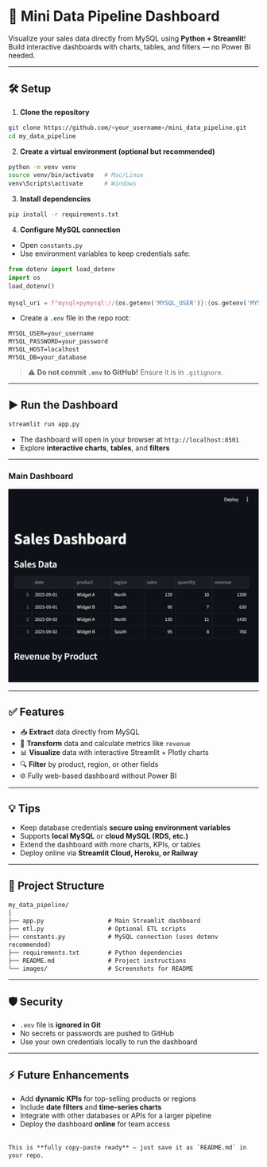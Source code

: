 # 🚀 Mini Data Pipeline Dashboard

Visualize your sales data directly from MySQL using **Python + Streamlit**!  
Build interactive dashboards with charts, tables, and filters — no Power BI needed.

---

## 🛠 Setup

1. **Clone the repository**  
```bash
git clone https://github.com/<your_username>/mini_data_pipeline.git
cd my_data_pipeline
````

2. **Create a virtual environment (optional but recommended)**

```bash
python -m venv venv
source venv/bin/activate   # Mac/Linux
venv\Scripts\activate      # Windows
```

3. **Install dependencies**

```bash
pip install -r requirements.txt
```

4. **Configure MySQL connection**

* Open `constants.py`
* Use environment variables to keep credentials safe:

```python
from dotenv import load_dotenv
import os
load_dotenv()

mysql_uri = f"mysql+pymysql://{os.getenv('MYSQL_USER')}:{os.getenv('MYSQL_PASSWORD')}@{os.getenv('MYSQL_HOST')}/{os.getenv('MYSQL_DB')}"
```

* Create a `.env` file in the repo root:

```
MYSQL_USER=your_username
MYSQL_PASSWORD=your_password
MYSQL_HOST=localhost
MYSQL_DB=your_database
```

> ⚠️ **Do not commit `.env` to GitHub!** Ensure it is in `.gitignore`.

---

## ▶️ Run the Dashboard

```bash
streamlit run app.py
```

* The dashboard will open in your browser at `http://localhost:8501`
* Explore **interactive charts**, **tables**, and **filters**

---


### Main Dashboard

![Dashboard Screenshot](images/Dashboard.png)


---

## ✅ Features

* 📥 **Extract** data directly from MySQL
* 🔄 **Transform** data and calculate metrics like `revenue`
* 📊 **Visualize** data with interactive Streamlit + Plotly charts
* 🔍 **Filter** by product, region, or other fields
* 🌐 Fully web-based dashboard without Power BI

---

## 💡 Tips

* Keep database credentials **secure using environment variables**
* Supports **local MySQL** or **cloud MySQL (RDS, etc.)**
* Extend the dashboard with more charts, KPIs, or tables
* Deploy online via **Streamlit Cloud, Heroku, or Railway**

---

## 📁 Project Structure

```
my_data_pipeline/
│
├── app.py                  # Main Streamlit dashboard
├── etl.py                  # Optional ETL scripts
├── constants.py            # MySQL connection (uses dotenv recommended)
├── requirements.txt        # Python dependencies
├── README.md               # Project instructions
└── images/                 # Screenshots for README
```

---

## 🛡 Security

* `.env` file is **ignored in Git**
* No secrets or passwords are pushed to GitHub
* Use your own credentials locally to run the dashboard

---

## ⚡ Future Enhancements

* Add **dynamic KPIs** for top-selling products or regions
* Include **date filters** and **time-series charts**
* Integrate with other databases or APIs for a larger pipeline
* Deploy the dashboard **online** for team access

```

This is **fully copy-paste ready** — just save it as `README.md` in your repo.
```
